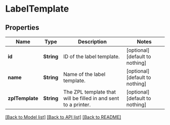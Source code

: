 # LabelTemplate


## Properties
Name | Type | Description | Notes
------------ | ------------- | ------------- | -------------
**id** | **String** | ID of the label template. | [optional] [default to nothing]
**name** | **String** | Name of the label template. | [optional] [default to nothing]
**zplTemplate** | **String** | The ZPL template that will be filled in and sent to a printer. | [optional] [default to nothing]


[[Back to Model list]](../README.md#models) [[Back to API list]](../README.md#api-endpoints) [[Back to README]](../README.md)


